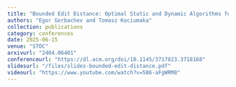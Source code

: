 ```yaml
---
title: "Bounded Edit Distance: Optimal Static and Dynamic Algorithms for Small Integer Weights"
authors: "Egor Gorbachev and Tomasz Kociumaka"
collection: publications
category: conferences
date: 2025-06-15
venue: "STOC"
arxivurl: "2404.06401"
conferenceurl: "https://dl.acm.org/doi/10.1145/3717823.3718168"
slidesurl: "/files/slides-bounded-edit-distance.pdf"
videourl: "https://www.youtube.com/watch?v=586-aFgWRM8"
---
```


